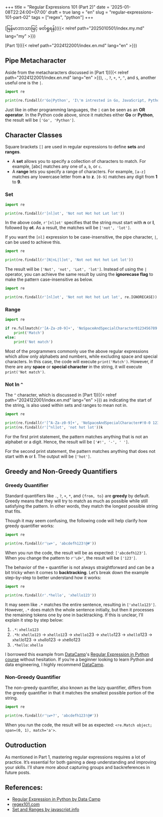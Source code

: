 +++
title = "Regular Expressions 101 (Part 2)"
date = '2025-01-08T22:24:00+07:00'
draft = true
lang = "en"
slug = "regular-expressions-101-part-02"
tags = ["regex", "python"]
+++

[မြန်မာဘာသာဖြင့် ဖတ်ရှုရန်]({{< relref path="2025010501/index.my.md" lang="my" >}})

[Part 1]({{< relref path="2024122001/index.en.md" lang="en" >}})

## Pipe Metacharacter
Aside from the metacharacters discussed in [Part 1]({{< relref path="2024122001/index.en.md" lang="en" >}}), `.`, `?`, `+`, `*`, `^`, and `$`, another useful one is the `|`.
```python
import re

print(re.findall(r'Go|Python', 'I\'m intrested in Go, JavaScript, Python, and SQL'))
```
Just like in other programming languages, the `|` can be seen as an **OR operator**. In the Python code above, since it matches either **Go** or **Python**, the result will be `['Go', 'Python']`.

## Character Classes
Square brackets `[]` are used in regular expressions to define **sets** and **ranges**.
- A **set** allows you to specify a collection of characters to match. For example, [abc] matches any one of `a`, `b`, or `c`.
- A **range** lets you specify a range of characters. For example, `[a-z]` matches any lowercase letter from **a** to **z**. `[0-9]` matches any digit from **1** to **9**.

### Set
```python
import re

print(re.findall(r'[nl]ot', 'Not not Hot hot Lot lot'))
```
In the above code, `r'[nl]ot'` specifies that the string must start with **n** or **l**, followed by **ot**. As a result, the matches will be `['not', 'lot']`.

If you want the `[nl]` expression to be case-insensitive, the pipe character, `|`, can be used to achieve this.
```python
import re

print(re.findall(r'[N|nL|l]ot', 'Not not Hot hot Lot lot'))
```
The result will be `['Not', 'not', 'Lot', 'lot']`. Instead of using the `|` operator, you can achieve the same result by using the **ignorecase flag** to make the pattern case-insensitive as below.
```python
import re

print(re.findall(r'[nl]ot', 'Not not Hot hot Lot lot', re.IGNORECASE))
```

### Range
```python
import re

if re.fullmatch(r'[A-Za-z0-9]+', 'NoSpaceAndSpecialCharacter0123456789'):
    print('Match')
else:
    print('Not match')
```
Most of the programmers commonly use the above regular expressions which allow only alphabets and numbers, while excluding space and special characters. In this case, the code will execute `print('Match')`. However, if there are any **space** or **special character** in the string, it will execute `print('Not match')`.

### Not In `^`
The `^` character, which is discussed in [Part 1]({{< relref path="2024122001/index.en.md" lang="en" >}}) as indicating the start of the string, is also used within sets and ranges to mean not in.
```python
import re

print(re.findall(r'[^A-Za-z0-9]+', 'NoSpaceAndSpecialCharacter#!0-0 123456789'))
print(re.findall(r'[^nl]ot', 'not hot lot'))k
```
For the first print statement, the pattern matches anything that is not an alphabet or a digit. Hence, the result will be `['#!', '-', ' ']`.

For the second print statement, the pattern matches anything that does not start with **n** or **l**. The output will be `['hot']`.

## Greedy and Non-Greedy Quantifiers
### Greedy Quantifier
Standard quantifiers like `.`, `?`, `+`, `*`, and `{from, to}` are **greedy** by default. Greedy means that they will try to match as much as possible while still satisfying the pattern. In other words, they match the longest possible string that fits.

Though it may seem confusing, the following code will help clarify how greedy quantifier works:
```python
import re

print(re.findall(r'\w+', 'abcdefh123!@#'))
```
When you run the code, the result will be as expected: `['abcdefh123']`. When you change the pattern to `r'\d+'`, the result will be `['123']`.

The behavior of the `+` quantifier is not always straightforward and can be a bit tricky when it comes to **backtracking**. Let’s break down the example step-by-step to better understand how it works:
```python
import re

print(re.findall(r'.*hello', 'xhello123'))
```
It may seem like `.*` matches the entire sentence, resulting in `['xhello123']`. However, `.*` does match the whole sentence initially, but then it processes the remaining tokens one by one in backtracking. If this is unclear, I’ll explain it step by step below:

1. `.*`: `xhello123`
2. `.*h`: `xhello123` -> `xhello12`3 -> `xhello1`23 -> `xhello`123 -> `xhell`o123 -> `xhel`lo123 -> `xhe`llo123 -> `xh`ello123
3. `.*hello`: `xhello`

I borrowed this example from [DataCamp](https://www.datacamp.com/)'s [Regular Expression in Python course](https://campus.datacamp.com/courses/regular-expressions-in-python) without hesitation. If you’re a beginner looking to learn Python and data engineering, I highly recommend [DataCamp](https://www.datacamp.com/).

### Non-Greedy Quantifier
The non-greedy quantifier, also known as the lazy quantifier, differs from the greedy quantifier in that it matches the smallest possible portion of the string.
```python
import re

print(re.findall(r'\w+?', 'abcdefh123!@#'))
```
When you run the code, the result will be as expected: `<re.Match object; span=(0, 1), match='a'>`.

## Outroduction
As mentioned in Part 1, mastering regular expressions requires a lot of practice. It’s essential for both gaining a deep understanding and improving your skills. I’ll share more about capturing groups and backreferences in future posts.

## References:
- [Regular Expression in Python by Data Camp](https://campus.datacamp.com/courses/regular-expressions-in-python)
- [regex101.com](https://regex101.com/)
- [Set and Ranges by javascript.info](https://javascript.info/regexp-character-sets-and-ranges)
